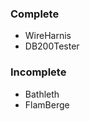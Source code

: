 <h3>Complete</h3>
<ul>
	<li>WireHarnis</li>
	<li>DB200Tester</li>
</ul>
<h3>Incomplete</h3>
<ul>
	<li>Bathleth</li>
	<li>FlamBerge</li>
</ul>
